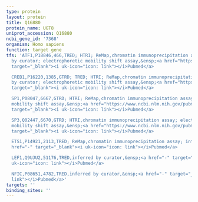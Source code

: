 ```yaml
---
type: protein
layout: protein
title: Q16880
protein_name: UGT8
uniprot_accession: Q16880
ncbi_gene_id: '7368'
organism: Homo sapiens
function: target gene
tfs: 'ATF1,P18846,466,TRED; HTRI; ReMap,chromatin immunoprecipitation assay; inferred
  by curator; electrophoretic mobility shift assay,&ensp;<a href="https://www.ncbi.nlm.nih.gov/pubmed/?term=15229398%5Buid%5D"
  target="_blank"><i uk-icon="icon: link"></i>Pubmed</a>

  CREB1,P16220,1385,GTRD; TRED; HTRI; ReMap,chromatin immunoprecipitation assay; inferred
  by curator; electrophoretic mobility shift assay,&ensp;<a href="https://www.ncbi.nlm.nih.gov/pubmed/?term=15229398%5Buid%5D"
  target="_blank"><i uk-icon="icon: link"></i>Pubmed</a>

  SP1,P08047,6667,GTRD; HTRI; ReMap,chromatin immunoprecipitation assay; electrophoretic
  mobility shift assay,&ensp;<a href="https://www.ncbi.nlm.nih.gov/pubmed/?term=15229398%5Buid%5D"
  target="_blank"><i uk-icon="icon: link"></i>Pubmed</a>

  SP3,Q02447,6670,GTRD; HTRI,chromatin immunoprecipitation assay; electrophoretic
  mobility shift assay,&ensp;<a href="https://www.ncbi.nlm.nih.gov/pubmed/?term=15229398%5Buid%5D"
  target="_blank"><i uk-icon="icon: link"></i>Pubmed</a>

  ETS1,P14921,2113,TRED; ReMap,chromatin immunoprecipitation assay; inferred by curator,&ensp;<a
  href="-" target="_blank"><i uk-icon="icon: link"></i>Pubmed</a>

  LEF1,Q9UJU2,51176,TRED,inferred by curator,&ensp;<a href="-" target="_blank"><i
  uk-icon="icon: link"></i>Pubmed</a>

  NFIC,P08651,4782,TRED,inferred by curator,&ensp;<a href="-" target="_blank"><i uk-icon="icon:
  link"></i>Pubmed</a>'
targets: ''
binding_sites: ''
---
```

